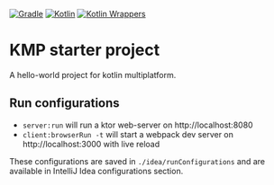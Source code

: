 [![Gradle](https://img.shields.io/badge/gradle-7.3.3-steelblue?logo=gradle)](https://gradle.org/)
[![Kotlin](https://img.shields.io/badge/kotlin-1.6.10-mediumpurple.svg?logo=kotlin)](http://kotlinlang.org)
[![Kotlin Wrappers](https://img.shields.io/badge/kotlin--wrappers-v0.0.1--pre.290--kotlin--1.6.10-orange.svg)](https://mvnrepository.com/artifact/org.jetbrains.kotlin-wrappers/kotlin-wrappers-bom)
# KMP starter project
A hello-world project for kotlin multiplatform.


## Run configurations
- `server:run` will run a ktor web-server on http://localhost:8080
- `client:browserRun -t` will start a webpack dev server on http://localhost:3000 with live reload

These configurations are saved in `./idea/runConfigurations` and are available in IntelliJ Idea configurations section.

